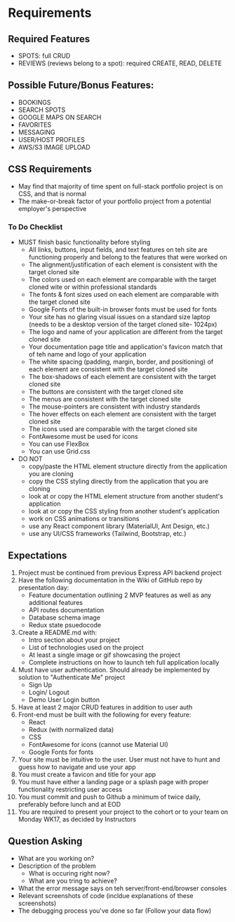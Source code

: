 # Requirements

## Required Features
* SPOTS: full CRUD
* REVIEWS (reviews belong to a spot): required CREATE, READ, DELETE

## Possible Future/Bonus Features:
* BOOKINGS
* SEARCH SPOTS
* GOOGLE MAPS ON SEARCH
* FAVORITES
* MESSAGING
* USER/HOST PROFILES
* AWS/S3 IMAGE UPLOAD

## CSS Requirements
* May find that majority of time spent on full-stack portfolio project is on CSS, and that is normal
* The make-or-break factor of your portfolio project from a potential employer's perspective

### To Do Checklist
* MUST finish basic functionality before styling
    * All links, buttons, input fields, and text features on teh site are functioning properly and belong to the features that were worked on
    * The alignment/justification of each element is consistent with the target cloned site
    * The colors used on each element are comparable with the target cloned wite or within professional standards
    * The fonts & font sizes used on each element are comparable with the target cloned site
    * Google Fonts of the built-in browser fonts must be used for fonts
    * Your site has no glaring visual issues on a standard size laptop (needs to be a desktop version of the target cloned site- 1024px)
    * The logo and name of your application are different from the target cloned site
    * Your documentation page title and application's favicon match that of teh name and logo of your application
    * The white spacing (padding, margin, border, and positioning) of each element are consistent with the target cloned site
    * The box-shadows of each element are consistent with the target cloned site
    * The buttons are consistent with the target cloned site
    * The menus are consistent with the target cloned site
    * The mouse-pointers are consistent with industry standards
    * The hover effects on each element are consistent with the target cloned site
    * The icons used are comparable with the target cloned site
    * FontAwesome must be used for icons
    * You can use FlexBox
    * You can use Grid.css
* DO NOT
    * copy/paste the HTML element structure directly from the application you are cloning
    * copy the CSS styling directly from the application that you are cloning
    * look at or copy the HTML element structure from another student's application
    * look at or copy the CSS styling from another student's application
    * work on CSS animations or transitions
    * use any React component library (MaterialUI, Ant Design, etc.)
    * use any UI/CSS frameworks (Tailwind, Bootstrap, etc.)


## Expectations
1. Project must be continued from previous Express API backend project
2. Have the following documentation in the Wiki of GitHub repo by presentation day:
    * Feature documentation outlining 2 MVP features as well as any additional features
    * API routes documentation
    * Database schema image
    * Redux state psuedocode
3. Create a README.md with:
    * Intro section about your project
    * List of technologies used on the project
    * At least a single image or gif showcasing the project
    * Complete instructions on how to launch teh full application locally
4. Must have user authentication. Should already be implemented by solution to "Authenticate Me" project
    * Sign Up
    * Login/ Logout
    * Demo User Login button
5. Have at least 2 major CRUD features in addition to user auth
6. Front-end must be built with the following for every feature:
    * React
    * Redux (with normalized data)
    * CSS
    * FontAwesome for icons (cannot use Material UI)
    * Google Fonts for fonts
7. Your site must be intuitive to the user. User must not have to hunt and guess how to navigate and use your app
8. You must create a favicon and title for your app
9. You must have either a landing page or a splash page with proper functionality restricting user access
10. You must commit and push to Github a minimum of twice daily, preferably before lunch and at EOD
11. You are required to present your project to the cohort or to your team on Monday WK17, as decided by Instructors



## Question Asking
* What are you working on?
* Description of the problem
    * What is occuring right now?
    * What are you tring to achieve?
* What the error message says on teh server/front-end/browser consoles
* Relevant screenshots of code (incldue explanations of these screenshots)
* The debugging process you've done so far (Follow your data flow)
